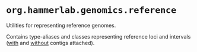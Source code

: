 # `org.hammerlab.genomics.reference`

Utilities for representing reference genomes.

Contains type-aliases and classes representing reference loci and intervals ([with](Region.scala) and [without](Interval.scala) contigs attached).
